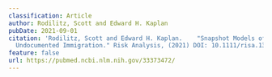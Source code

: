 ```yaml
---
classification: Article
author: Rodilitz, Scott and Edward H. Kaplan
pubDate: 2021-09-01
citation: 'Rodilitz, Scott and Edward H. Kaplan.	"Snapshot Models of
  Undocumented Immigration." Risk Analysis, (2021) DOI: 10.1111/risa.13658'
feature: false
url: https://pubmed.ncbi.nlm.nih.gov/33373472/
---
```

